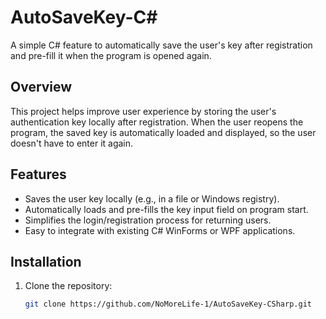 # AutoSaveKey-C#

A simple C# feature to automatically save the user's key after registration and pre-fill it when the program is opened again.

## Overview

This project helps improve user experience by storing the user's authentication key locally after registration. When the user reopens the program, the saved key is automatically loaded and displayed, so the user doesn't have to enter it again.

## Features

- Saves the user key locally (e.g., in a file or Windows registry).
- Automatically loads and pre-fills the key input field on program start.
- Simplifies the login/registration process for returning users.
- Easy to integrate with existing C# WinForms or WPF applications.

## Installation

1. Clone the repository:
   ```bash
   git clone https://github.com/NoMoreLife-1/AutoSaveKey-CSharp.git
